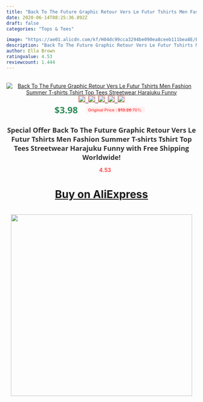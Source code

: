 ```yaml
---
title: "Back To The Future Graphic Retour Vers Le Futur Tshirts Men Fashion Summer T-shirts Tshirt Top Tees Streetwear Harajuku Funny"
date: 2020-06-14T08:25:36.892Z
draft: false
categories: "Tops & Tees"

image: "https://ae01.alicdn.com/kf/H04dc99cca3294be090ea8ceeb111bea8E/Back-To-The-Future-Graphic-Retour-Vers-Le-Futur-Tshirts-Men-Fashion-Summer-T-shirts-Tshirt.jpg"
description: "Back To The Future Graphic Retour Vers Le Futur Tshirts Men Fashion Summer T-shirts Tshirt Top Tees Streetwear Harajuku Funny"
author: Ella Brown
ratingvalue: 4.53
reviewcount: 1.444
---
```

<br>
<div style="text-align: center;">
<a href="https://s.click.aliexpress.com/e/_AaKCSv" target="_blank" rel="nofollow noopener noreferrer"><img alt="Back To The Future Graphic Retour Vers Le Futur Tshirts Men Fashion Summer T-shirts Tshirt Top Tees Streetwear Harajuku Funny" class="magnifier-image" src="https://ae01.alicdn.com/kf/H04dc99cca3294be090ea8ceeb111bea8E/Back-To-The-Future-Graphic-Retour-Vers-Le-Futur-Tshirts-Men-Fashion-Summer-T-shirts-Tshirt.jpg_640x640.jpg">
<br>
<img style="border:1px solid salmon" src="https://ae01.alicdn.com/kf/H04dc99cca3294be090ea8ceeb111bea8E/Back-To-The-Future-Graphic-Retour-Vers-Le-Futur-Tshirts-Men-Fashion-Summer-T-shirts-Tshirt.jpg_120x120.jpg">&nbsp;&nbsp;<img style="border:1px solid salmon" src="https://ae01.alicdn.com/kf/H45ff7a26cd17484d89bf3d39403205b3t/Back-To-The-Future-Graphic-Retour-Vers-Le-Futur-Tshirts-Men-Fashion-Summer-T-shirts-Tshirt.jpg_120x120.jpg">&nbsp;&nbsp;<img style="border:1px solid salmon" src="https://ae01.alicdn.com/kf/H0192d99e38854b12b168e7ee5daaed80d/Back-To-The-Future-Graphic-Retour-Vers-Le-Futur-Tshirts-Men-Fashion-Summer-T-shirts-Tshirt.jpg_120x120.jpg">&nbsp;&nbsp;<img style="border:1px solid salmon" src="https://ae01.alicdn.com/kf/Hc3f1b1ee587c4ac099282e5c6bfb65baA/Back-To-The-Future-Graphic-Retour-Vers-Le-Futur-Tshirts-Men-Fashion-Summer-T-shirts-Tshirt.jpg_120x120.jpg">&nbsp;&nbsp;<img style="border:1px solid salmon" src="https://ae01.alicdn.com/kf/Hc424b740d76344d7803decc930556f0fB/Back-To-The-Future-Graphic-Retour-Vers-Le-Futur-Tshirts-Men-Fashion-Summer-T-shirts-Tshirt.jpg_120x120.jpg"></a></div><br0>
<div style="text-align: center;"><span style="background-color: white; border: 0px; box-sizing: border-box; color: seagreen; display: inline-block; font-family: &quot;open sans&quot; , &quot;arial&quot; , &quot;helvetica&quot; , sans-serif , &quot;heiti&quot;; font-size: 24px; font-stretch: inherit; font-weight: 700; line-height: inherit; margin: 0px 10px 0px 0px; padding: 0px; vertical-align: middle;">$3.98 </span>
<span style="background: rgb(255 , 241 , 241); border-radius: 3px; border: 0px; box-sizing: border-box; color: #ff4747; display: inline-block; font-family: inherit; font-size: 12px; font-stretch: inherit; font-style: inherit; font-variant: inherit; font-weight: 600; line-height: inherit; margin: 0px; padding: 2px 5px; transform: scale(0.9); vertical-align: middle;">Original Price : <b style="text-decoration: line-through;">$13.26 </b> 70%&nbsp;&nbsp;</span></div>
<h1 style="color: #333333; display: inline-block; font-family: &quot;open sans&quot; , &quot;arial&quot; , &quot;helvetica&quot; , sans-serif , &quot;heiti&quot;; font-size: 18px; font-stretch: inherit; font-weight: 700; text-align: center;">Special Offer Back To The Future Graphic Retour Vers Le Futur Tshirts Men Fashion Summer T-shirts Tshirt Top Tees Streetwear Harajuku Funny with Free Shipping Worldwide!</h1>
<div style="color: #ff4747; text-align: center;">
<img src="https://4.bp.blogspot.com/-M0ZcTcb-5uY/XleCXlxnR4I/AAAAAAAAAEc/OrjgMkXV1oMQFaCRZj5HQwOCBcu3w1FegCPcBGAYYCw/s1600/star.png" style="height: 15px;">&nbsp;<b>4.53</b></div>
<div class="button_cont" align="center"><a class="buynow_a" href="https://s.click.aliexpress.com/e/_AaKCSv" target="_blank" rel="nofollow noopener noreferrer"><H1>Buy on AliExpress</H1></a></div><br>
<div class="separator" style="clear: both; text-align: center;">
<img src="https://lh3.googleusercontent.com/-pTy5HemUv9M/XlePHvY0dAI/AAAAAAAAAE4/0nX5iRUoIWY8eMW9Dpxeirr157OZliDIgCLcBGAsYHQ/s1600/badge.gif" width="480">
</div>
